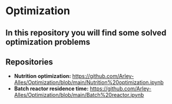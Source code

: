 # Optimization
## In this repository you will find some solved optimization problems


## Repositories

* **Nutrition optimization:**  https://github.com/Arley-Alles/Optimization/blob/main/Nutrition%20optimization.ipynb
*  **Batch reactor residence time:** https://github.com/Arley-Alles/Optimization/blob/main/Batch%20reactor.ipynb

